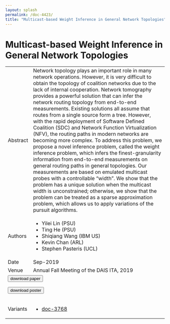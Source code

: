 ```yaml
---
layout: splash
permalink: /doc-4423/
title: "Multicast-based Weight Inference in General Network Topologies"
---
```


# Multicast-based Weight Inference in General Network Topologies

<table>
    <tbody>
    <tr>
        <td>Abstract</td>
        <td>Network topology plays an important role in many network operations. However, it is very difficult to obtain the topology of coalition networks due to the lack of internal cooperation. Network tomography provides a powerful solution that can infer the network routing topology from end-to-end measurements. Existing solutions all assume that routes from a single source form a tree. However, with the rapid deployment of Software Defined Coalition (SDC) and Network Function Virtualization (NFV), the routing paths in modern networks are becoming more complex. To address this problem, we propose a novel inference problem, called the weight inference problem, which infers the finest-granularity information from end-to-end measurements on general routing paths in general topologies. Our measurements are based on emulated multicast probes with a controllable “width”. We show that the problem has a unique solution when the multicast width is unconstrained; otherwise, we show that the problem can be treated as a sparse approximation problem, which allows us to apply variations of the pursuit algorithms.</td>
    </tr>
    <tr>
        <td>Authors</td>
        <td>
            <ul>
                <li>Yilei Lin (PSU)</li>
                <li>Ting He (PSU)</li>
                <li>Shiqiang Wang (IBM US)</li>
                <li>Kevin Chan (ARL)</li>
                <li>Stephen Pasteris (UCL)</li>
            </ul>
        </td>
    </tr>
    <tr>
        <td>Date</td>
        <td>Sep-2019</td>
    </tr>
    <tr>
        <td>Venue</td>
        <td>Annual Fall Meeting of the DAIS ITA, 2019</td>
    </tr>
        <tr>
            <td colspan="2">
                <form method="get" action="https://dais-ita.org/sites/default/files/3934_paper.pdf">
                    <button type="submit">download paper</button>
                </form>
                <form method="get" action="https://dais-ita.org/sites/default/files/3934_poster.pdf">
                    <button type="submit">download poster</button>
                </form>
            </td>
        </tr>
        <tr>
            <td>Variants</td>
            <td>
                <ul>
                    <li><a href="${varId}">doc-3768</a></li>
                </ul>
            </td>
        </tr>
    </tbody>
</table>
